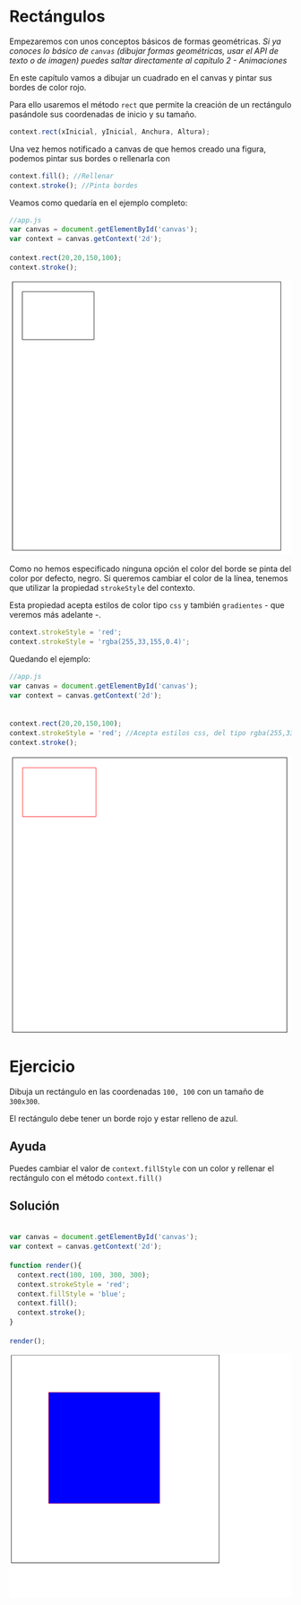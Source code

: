# Rectángulos

Empezaremos con unos conceptos básicos de formas geométricas. _Si ya conoces lo básico de `canvas` (dibujar formas geométricas, usar el API de texto o de imagen) puedes saltar directamente al capítulo 2 - Animaciones_

En este capítulo vamos a dibujar un cuadrado en el canvas y pintar sus bordes de color rojo.

Para ello usaremos el método `rect` que permite la creación de un rectángulo pasándole sus coordenadas de inicio y su tamaño.

```javascript
context.rect(xInicial, yInicial, Anchura, Altura);
```

Una vez hemos notificado a canvas de que hemos creado una figura, podemos pintar sus bordes o rellenarla con 

```javascript
context.fill(); //Rellenar
context.stroke(); //Pinta bordes
```

Veamos como quedaría en el ejemplo completo:

```javascript
//app.js
var canvas = document.getElementById('canvas');
var context = canvas.getContext('2d');

context.rect(20,20,150,100);
context.stroke();
```

![](https://github.com/rafinskipg/introductioncanvas/raw/master/img/teory/chapter_1/rect.png)


Como no hemos especificado ninguna opción el color del borde se pinta del color por defecto, negro.
Si queremos cambiar el color de la línea, tenemos que utilizar la propiedad `strokeStyle` del contexto.

Esta propiedad acepta estilos de color tipo `css` y también `gradientes` - que veremos más adelante -.

```javascript
context.strokeStyle = 'red'; 
context.strokeStyle = 'rgba(255,33,155,0.4)'; 
```

Quedando el ejemplo:

```javascript
//app.js
var canvas = document.getElementById('canvas');
var context = canvas.getContext('2d');


context.rect(20,20,150,100);
context.strokeStyle = 'red'; //Acepta estilos css, del tipo rgba(255,33,155,0.4);
context.stroke();
```

![](https://github.com/rafinskipg/introductioncanvas/raw/master/img/teory/chapter_1/rect_red.png)

# Ejercicio

Dibuja un rectángulo en las coordenadas `100, 100` con un tamaño de `300x300`.

El rectángulo debe tener un borde rojo y estar relleno de azul.

## Ayuda

Puedes cambiar el valor de `context.fillStyle` con un color y rellenar el rectángulo con el método `context.fill()`

## Solución


```javascript

var canvas = document.getElementById('canvas');
var context = canvas.getContext('2d');

function render(){
  context.rect(100, 100, 300, 300);
  context.strokeStyle = 'red';
  context.fillStyle = 'blue';
  context.fill();
  context.stroke();
}

render();
```

![](https://github.com/rafinskipg/introductioncanvas/raw/master/img/exercises/chapter_1_exercise_1.png)

